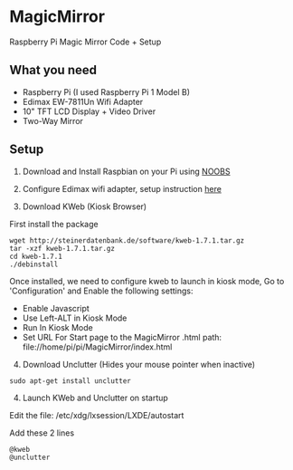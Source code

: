 # MagicMirror
Raspberry Pi Magic Mirror Code + Setup

## What you need
- Raspberry Pi (I used Raspberry Pi 1 Model B)
- Edimax EW-7811Un Wifi Adapter
- 10" TFT LCD Display + Video Driver
- Two-Way Mirror

## Setup

1. Download and Install Raspbian on your Pi using [NOOBS](https://www.raspberrypi.org/downloads/noobs/)

2. Configure Edimax wifi adapter, setup instruction [here](https://www.andreagrandi.it/2014/09/02/how-to-configure-edimax-ew-7811un-wifi-dongle-on-raspbian/)

3. Download KWeb (Kiosk Browser)

First install the package

```
wget http://steinerdatenbank.de/software/kweb-1.7.1.tar.gz
tar -xzf kweb-1.7.1.tar.gz
cd kweb-1.7.1
./debinstall
```

Once installed, we need to configure kweb to launch in kiosk mode,
Go to 'Configuration' and Enable the following settings:

- Enable Javascript
- Use Left-ALT in Kiosk Mode
- Run In Kiosk Mode
- Set URL For Start page to the MagicMirror .html path:  file://home/pi/pi/MagicMirror/index.html

4. Download Unclutter (Hides your mouse pointer when inactive)

`sudo apt-get install unclutter`

4. Launch KWeb and Unclutter on startup

Edit the file: /etc/xdg/lxsession/LXDE/autostart

Add these 2 lines

```
@kweb
@unclutter
```



